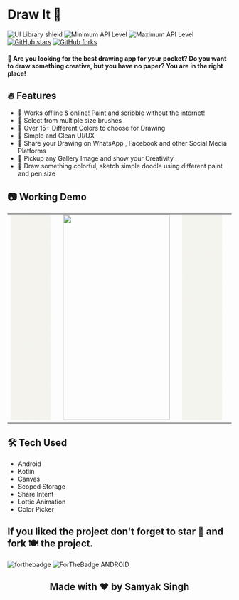 # Draw It 🎨 
![UI Library shield](https://img.shields.io/badge/LibraryType-UI-blue.svg)
![Minimum API Level](https://img.shields.io/badge/Min%20API%20Level-16-green)
![Maximum API Level](https://img.shields.io/badge/Max%20API%20Level-30-orange)
[![GitHub stars](https://img.shields.io/github/stars/SAMYAK99/DrawIt?style=social)](https://github.com/SAMYAK99/DrawIt)
[![GitHub forks](https://img.shields.io/github/forks/SAMYAK99/DrawIt?style=social)](https://github.com/SAMYAK99/DrawIt)


#### 🎨  Are you looking for the best drawing app for your pocket? Do you want to draw something creative, but you have no paper? You are in the right place!

## 🔥 Features
- 📌 Works offline & online! Paint and scribble without the internet!
- 📌 Select from multiple size brushes
- 📌 Over 15+ Different Colors to choose for Drawing
- 📌 Simple and Clean UI/UX
- 📌 Share your Drawing on WhatsApp , Facebook and other Social Media Platforms
- 📌 Pickup any Gallery Image and show your Creativity
- 📌 Draw something colorful, sketch simple doodle using different paint and pen size


## 📷 Working Demo
<table style={border:"none"}><tr>
  <tr>
    <td><img src="./gifs/four.gif" width="240" height="460" /> <td>
 <td> <img src="./gifs/two.gif" width="240" height="460" />  <td>
 <td><img src="./gifs/three.gif" width="240" height="460" /> <td>
 </tr>
  </table>

## 🛠 Tech Used
- Android
- Kotlin
- Canvas
- Scoped Storage
- Share Intent
- Lottie Animation
- Color Picker

 

## If you liked the project don't forget to star 🌟 and fork 🍽 the project.
![forthebadge](https://forthebadge.com/images/badges/built-with-love.svg)
![ForTheBadge ANDROID](https://forthebadge.com/images/badges/built-for-android.svg)


<h2 align="center">Made with ❤ by Samyak Singh</h2>			
